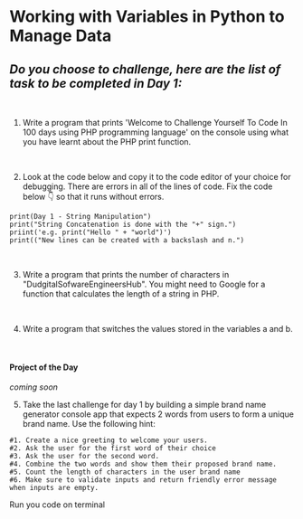 # Working with Variables in Python to Manage Data

## *Do you choose to challenge, here are the list of task to be completed in Day 1:*

<br>

1. Write a program that prints 'Welcome to Challenge Yourself To Code In 100 days using PHP programming language' on the console using what you have learnt about the PHP print function.

<br>

2. Look at the code below and copy it to the code editor of your choice for debugging. There are errors in all of the lines of code. Fix the code below 👇 so that it runs without errors.
```
print(Day 1 - String Manipulation")
print("String Concatenation is done with the "+" sign.")
priint('e.g. print("Hello " + "world")')
print(("New lines can be created with a backslash and n.")
```

<br>

3. Write a program that prints the number of characters in "DudgitalSofwareEngineersHub". You might need to Google for a function that calculates the length of a string in PHP.

<br>

4. Write a program that switches the values stored in the variables a and b.

<br>

#### Project of the Day

*coming soon*

5. Take the last challenge for day 1 by building a simple brand name generator console app that expects 2 words from users to form a unique brand name. Use the following hint:
```
#1. Create a nice greeting to welcome your users.
#2. Ask the user for the first word of their choice
#3. Ask the user for the second word.
#4. Combine the two words and show them their proposed brand name.
#5. Count the length of characters in the user brand name
#6. Make sure to validate inputs and return friendly error message when inputs are empty.
```

Run you code on terminal